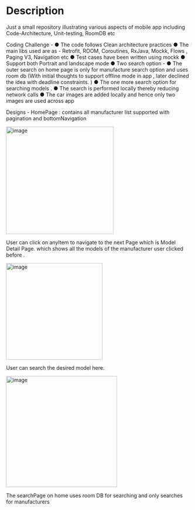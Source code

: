 # Description
Just a small repository illustrating various aspects of mobile app including Code-Architecture, Unit-testing, RoomDB etc

Coding Challenge -
● The code follows Clean architecture practices
● The main libs used are as - Retrofit, ROOM, Coroutines, RxJava, Mockk, Flows , Paging
V3, Navigation etc
● Test cases have been written using mockk
● Support both Portrait and landscape mode
● Two search option -
● The outer search on home page is only for manufacture search option and uses room
db (With initial thoughts to support offline mode in app , later declined the idea with
deadline constraints. )
● The one more search option for searching models .
● The search is performed locally thereby reducing network calls
● The car images are added locally and hence only two images are used across app


Designs -
HomePage : contains all manufacturer list supported with pagination and bottomNavigation

<img width="293" alt="image" src="https://user-images.githubusercontent.com/50236871/157446042-7cf90237-eaa9-4097-8c2e-11f85df40951.png">


User can click on anyItem to navigate to the next Page which is Model Detail Page. which
shows all the models of the manufacturer user clicked before .

<img width="263" alt="image" src="https://user-images.githubusercontent.com/50236871/157446123-8c7d5adf-28a6-4e16-9163-4b08ffdf05fd.png">


User can search the desired model here.

<img width="303" alt="image" src="https://user-images.githubusercontent.com/50236871/157446207-1c44171d-4b60-4f3c-9955-d26f443358e7.png">


The searchPage on home uses room DB for searching and only searches for manufacturers
